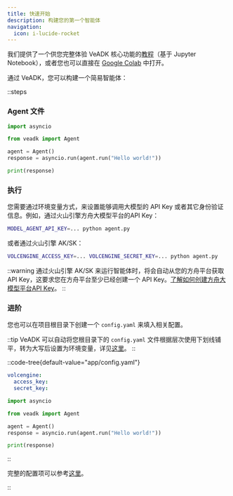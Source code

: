 ```yaml
---
title: 快速开始
description: 构建您的第一个智能体
navigation:
  icon: i-lucide-rocket
---
```


我们提供了一个供您完整体验 VeADK 核心功能的[教程](https://github.com/volcengine/veadk-python/blob/main/veadk_tutorial.ipynb)（基于 Jupyter Notebook），或者您也可以直接在 [Google Colab](https://colab.research.google.com/github/volcengine/veadk-python/blob/main/veadk_tutorial.ipynb) 中打开。

通过 VeADK，您可以构建一个简易智能体：

::steps

### Agent 文件

```python [agent.py]
import asyncio

from veadk import Agent

agent = Agent()
response = asyncio.run(agent.run("Hello world!"))

print(response)
```

### 执行

您需要通过环境变量方式，来设置能够调用大模型的 API Key 或者其它身份验证信息。例如，通过火山引擎方舟大模型平台的API Key：

```bash [Terminal]
MODEL_AGENT_API_KEY=... python agent.py
```

或者通过火山引擎 AK/SK：

```bash [Terminal]
VOLCENGINE_ACCESS_KEY=... VOLCENGINE_SECRET_KEY=... python agent.py
```

::warning
通过火山引擎 AK/SK 来运行智能体时，将会自动从您的方舟平台获取 API Key，这要求您在方舟平台至少已经创建一个 API Key。[了解如何创建方舟大模型平台API Key](https://www.volcengine.com/docs/82379/1361424)。
::

### 进阶

您也可以在项目根目录下创建一个 `config.yaml` 来填入相关配置。

::tip
VeADK 可以自动将您根目录下的 `config.yaml` 文件根据层次使用下划线铺平，转为大写后设置为环境变量，详见[这里](../configurations/system)。
::

::code-tree{default-value="app/config.yaml"}

```yaml [app/config.yaml]
volcengine:
  access_key:
  secret_key:
```

```python [app/agent.py]
import asyncio

from veadk import Agent

agent = Agent()
response = asyncio.run(agent.run("Hello world!"))

print(response)
```

::

完整的配置项可以参考[这里](../configurations/envs)。

::
